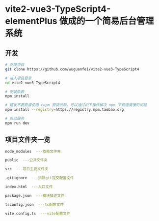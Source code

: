# vite2-vue3-TypeScript4-elementPlus 做成的一个简易后台管理系统

## 开发
```bash
# 克隆项目
git clone https://github.com/wuguanfei/vite2-vue3-TypeScript4

# 进入项目目录
cd vite2-vue3-TypeScript4

# 安装依赖
npm install

# 建议不要直接使用 cnpm 安装依赖，可以通过如下操作解决 npm 下载速度慢的问题
npm install --registry=https://registry.npm.taobao.org

# 启动服务
npm run dev
```

## 项目文件夹一览

```bash
node_modules  ---依赖文件夹

public  ---公共文件夹

src  ---项目主要文件夹

.gitignore  ---排除git提交配置文件

index.html  ---入口文件

package.json  ---模块描述文件

tsconfig.json  ---ts配置文件

vite.config.ts  ---vite配置文件
```